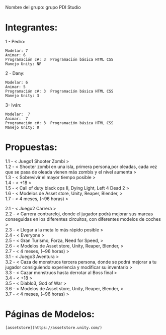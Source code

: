 Nombre del grupo: grupo PDI Studio

# Integrantes:

1 - Pedro:

	Modelar: 7	
	Animar: 6
	Programación c#: 3	Programación básica HTML CSS 
	Manejo Unity: NF

2 - Dany:

	Modelar: 6	
	Animar: 5
	Programación c#: 3	Programación básica HTML CSS 
	Manejo Unity: 3
	
3- Iván:

	Modelar:  7	
	Animar:  7
	Programación c#: 3	Programación básica HTML CSS 
	Manejo Unity: 0 


# Propuestas:
  
1.1 - < Juego1 Shooter Zombi >  
1.2 - < Shooter zombi en una isla, primera persona,por oleadas, cada vez que se pasa de oleada vienen más zombis y el nivel aumenta >  
1.3 - < Sobrevivir el mayor tiempo posible >  
1.4 - < +18 >  
1.5 - < Call of duty black ops II, Dying Light, Left 4 Dead 2 >  
1.6 - < Modelos de Asset store, Unity, Reaper, Blender, >  
1.7 - < 4 meses, (~96 horas) >  

2.1 - < Juego2 Carrera >  
2.2 - < Carrera contrareloj, donde el jugador podrá mejorar sus marcas conseguidas en los diferentes circuitos, con diferentes modelos de coches >  
2.3 - < Llegar a la meta lo más rápido posible >  
2.4 - < Everyone >  
2.5 - < Gran Turismo, Forza, Need for Speed, >  
2.6 - < Modelos de Asset store, Unity, Reaper, Blender, >  
2.7 - < 4 meses, (~96 horas) >  
3.1 - < Juego3 Aventura >  
3.2 - < Caza de monstruos tercera persona, donde se podrá mejorar a tu jugador consiguiendo experiencia y modificar su inventario >  
3.3 - < Cazar monstruos hasta derrotar al Boss final >  
3.4 - < +18 >  
3.5 - < Diablo3, God of War >  
3.6 - < Modelos de Asset store, Unity, Reaper, Blender, >   
3.7 - < 4 meses, (~96 horas) >  


# Páginas de Modelos:

	[assetstore](https://assetstore.unity.com/)
